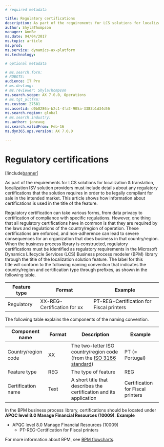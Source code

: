 ```yaml
---
# required metadata

title: Regulatory certifications
description: As part of the requirements for LCS solutions for localization &amp; translation, localization ISV solution providers must include details about any regulatory certifications that the solution requires in order to be legally compliant for sale in the intended market. This article shows how information about certifications is used in the title of the feature.
author: ShylaThompson
manager: AnnBe
ms.date: 04/04/2017
ms.topic: article
ms.prod: 
ms.service: dynamics-ax-platform
ms.technology: 

# optional metadata

# ms.search.form: 
# ROBOTS: 
audience: IT Pro
# ms.devlang: 
# ms.reviewer: ShylaThompson
ms.search.scope: AX 7.0.0, Operations
# ms.tgt_pltfrm: 
ms.custom: 27581
ms.assetid: d0b8286a-b2c1-4fa2-905a-3383b1d34d56
ms.search.region: global
# ms.search.industry: 
ms.author: janeaug
ms.search.validFrom: Feb-16
ms.dyn365.ops.version: AX 7.0.0

---
```


# Regulatory certifications

[!include[banner](../includes/banner.md)]


As part of the requirements for LCS solutions for localization &amp; translation, localization ISV solution providers must include details about any regulatory certifications that the solution requires in order to be legally compliant for sale in the intended market. This article shows how information about certifications is used in the title of the feature.

Regulatory certification can take various forms, from data privacy to certification of compliance with specific regulations. However, one thing that all regulatory certifications have in common is that they are required by the laws and regulations of the country/region of operation. These certifications are enforced, and non-adherence can lead to severe consequences for an organization that does business in that country/region. When the business process library is constructed, regulatory certifications must be identified as regulatory requirements in the Microsoft Dynamics Lifecycle Services (LCS) Business process modeler (BPM) library through the title of the localization solution feature. The label for this title will conform to the following naming convention that indicates the country/region and certification type through prefixes, as shown in the following table.

| Feature type | Format                      | Example                                  |
|--------------|-----------------------------|------------------------------------------|
| Regulatory   | XX-REG-Certification for xx | PT-REG-Certification for Fiscal printers |

The following table explains the components of the naming convention.

| Component name      |  Format | Description                                                                                                                   | Example                           |
|---------------------|---------|-------------------------------------------------------------------------------------------------------------------------------|-----------------------------------|
| Country/region code | XX      | The two-letter ISO country/region code (from the [ISO 3166 standard](http://www.iso.org/iso/country_names_and_code_elements)) | PT (= Portugal)                   |
| Feature type        | REG     | The type of feature                                                                                                           | REG                               |
| Certification name  | Text    | A short title that describes the certification and its application                                                            | Certification for Fiscal printers |

In the BPM business process library, certifications should be located under **APQC level 8.0 Manage Financial Resources (10009)**. **Example**

-   APQC level 8.0 Manage Financial Resources (10009)
    -   PT-REG-Certification for Fiscal printers

For more information about BPM, see [BPM flowcharts](../lifecycle-services/flowcharts-business-process-modeler.md).



